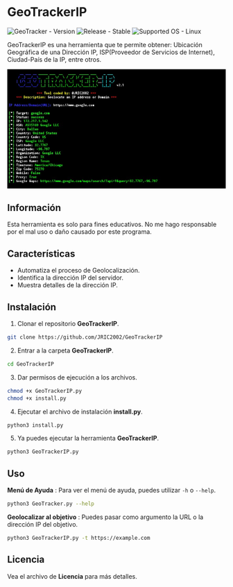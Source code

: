 # GeoTrackerIP

![GeoTracker - Version](https://img.shields.io/badge/GeoTrackerIP-v2.0-brightgreen)
![Release - Stable](https://img.shields.io/badge/Release-Stable-brightgreen)
![Supported OS - Linux](https://img.shields.io/badge/Supported%20OS-Linux-blue)

GeoTrackerIP es una herramienta que te permite obtener: Ubicación Geográfica de una Dirección IP, ISP(Proveedor de Servicios de Internet), Ciudad-País de la IP, entre otros.

![GeoTrackerIP - Screenshot](https://github.com/JRIC2002/GeoTrackerIP/blob/master/.Screenshots/GeoTrackerIP-Screenshot[01].jpg)

## Información

Esta herramienta es solo para fines educativos. No me hago responsable por el mal uso o daño causado por este programa.

## Características

* Automatiza el proceso de Geolocalización.
* Identifica la dirección IP del servidor.
* Muestra detalles de la dirección IP.

## Instalación

1. Clonar el repositorio **GeoTrackerIP**.
```bash
git clone https://github.com/JRIC2002/GeoTrackerIP
```

2. Entrar a la carpeta **GeoTrackerIP**.
```bash
cd GeoTrackerIP
```

3. Dar permisos de ejecución a los archivos.
```bash
chmod +x GeoTrackerIP.py
chmod +x install.py
```

4. Ejecutar el archivo de instalación **install.py**.
```bash
python3 install.py
```

5. Ya puedes ejecutar la herramienta **GeoTrackerIP**.
```bash
python3 GeoTrackerIP.py
```

## Uso

**Menú de Ayuda**
: Para ver el menú de ayuda, puedes utilizar `-h` o `--help`.
```bash
python3 GeoTracker.py --help
```

**Geolocalizar al objetivo**
: Puedes pasar como argumento la URL o la dirección IP del objetivo.
```bash
python3 GeoTrackerIP.py -t https://example.com
```

## Licencia
Vea el archivo de **Licencia** para más detalles.
